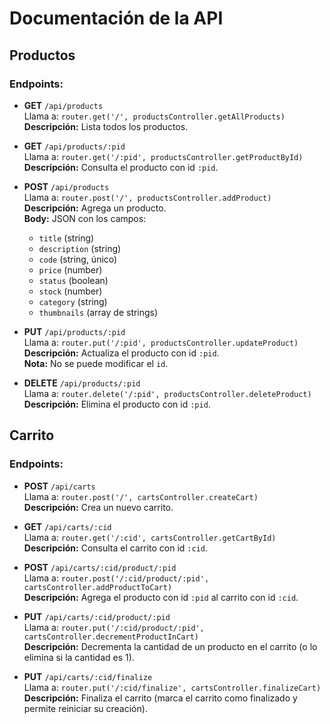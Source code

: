 # Documentación de la API

## Productos

### Endpoints:
- **GET** `/api/products`  
  Llama a: `router.get('/', productsController.getAllProducts)`  
  **Descripción:** Lista todos los productos.

- **GET** `/api/products/:pid`  
  Llama a: `router.get('/:pid', productsController.getProductById)`  
  **Descripción:** Consulta el producto con id `:pid`.

- **POST** `/api/products`  
  Llama a: `router.post('/', productsController.addProduct)`  
  **Descripción:** Agrega un producto.  
  **Body:** JSON con los campos:  
  - `title` (string)
  - `description` (string)
  - `code` (string, único)
  - `price` (number)
  - `status` (boolean)
  - `stock` (number)
  - `category` (string)
  - `thumbnails` (array de strings)

- **PUT** `/api/products/:pid`  
  Llama a: `router.put('/:pid', productsController.updateProduct)`  
  **Descripción:** Actualiza el producto con id `:pid`.  
  **Nota:** No se puede modificar el `id`.

- **DELETE** `/api/products/:pid`  
  Llama a: `router.delete('/:pid', productsController.deleteProduct)`  
  **Descripción:** Elimina el producto con id `:pid`.

## Carrito

### Endpoints:
- **POST** `/api/carts`  
  Llama a: `router.post('/', cartsController.createCart)`  
  **Descripción:** Crea un nuevo carrito.

- **GET** `/api/carts/:cid`  
  Llama a: `router.get('/:cid', cartsController.getCartById)`  
  **Descripción:** Consulta el carrito con id `:cid`.

- **POST** `/api/carts/:cid/product/:pid`  
  Llama a: `router.post('/:cid/product/:pid', cartsController.addProductToCart)`  
  **Descripción:** Agrega el producto con id `:pid` al carrito con id `:cid`.

- **PUT** `/api/carts/:cid/product/:pid`  
  Llama a: `router.put('/:cid/product/:pid', cartsController.decrementProductInCart)`  
  **Descripción:** Decrementa la cantidad de un producto en el carrito (o lo elimina si la cantidad es 1).

- **PUT** `/api/carts/:cid/finalize`  
  Llama a: `router.put('/:cid/finalize', cartsController.finalizeCart)`  
  **Descripción:** Finaliza el carrito (marca el carrito como finalizado y permite reiniciar su creación).
